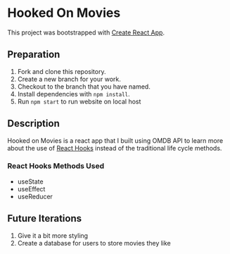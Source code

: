 # Hooked On Movies

This project was bootstrapped with [Create React App](https://github.com/facebook/create-react-app).

## Preparation
1. Fork and clone this repository.
1. Create a new branch for your work.
1. Checkout to the branch that you have named.
1. Install dependencies with `npm install`.
1. Run `npm start` to run website on local host

## Description

Hooked on Movies is a react app that I built using OMDB API to learn more about the use of [React Hooks](https://reactjs.org/docs/hooks-intro.html) instead of the traditional life cycle methods.

### React Hooks Methods Used
* useState
* useEffect
* useReducer

## Future Iterations
1. Give it a bit more styling
2. Create a database for users to store movies they like

